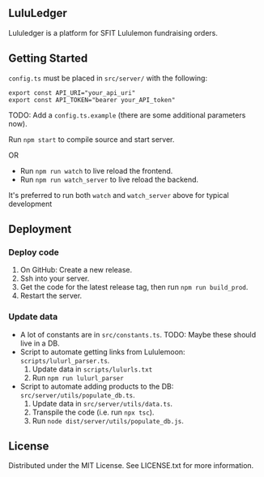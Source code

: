 ## LuluLedger

Lululedger is a platform for SFIT Lululemon fundraising orders.

## Getting Started

`config.ts` must be placed in `src/server/` with the following:

```
export const API_URI="your_api_uri"
export const API_TOKEN="bearer your_API_token"
```

TODO: Add a `config.ts.example` (there are some additional parameters now).

Run `npm start` to compile source and start server.

OR

- Run `npm run watch` to live reload the frontend.
- Run `npm run watch_server` to live reload the backend.

It's preferred to run both `watch` and `watch_server` above for typical development

## Deployment

### Deploy code

1. On GitHub: Create a new release.
2. Ssh into your server.
3. Get the code for the latest release tag, then run `npm run build_prod`.
4. Restart the server.

### Update data

- A lot of constants are in `src/constants.ts`. TODO: Maybe these should live in a DB.
- Script to automate getting links from Lululemoon: `scripts/lulurl_parser.ts`.
  1. Update data in `scripts/lulurls.txt`
  2. Run `npm run lulurl_parser`
- Script to automate adding products to the DB: `src/server/utils/populate_db.ts`.
  1. Update data in `src/server/utils/data.ts`.
  2. Transpile the code (i.e. run `npx tsc`).
  3. Run `node dist/server/utils/populate_db.js`.

## License

Distributed under the MIT License. See LICENSE.txt for more information.
